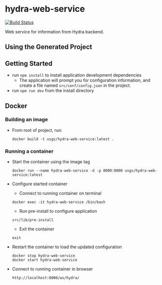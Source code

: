 hydra-web-service
==============
[![Build Status](https://travis-ci.org/usgs/hydra-web-service.svg?branch=master)](https://travis-ci.org/usgs/hydra-web-service)

Web service for information from Hydra backend.


Using the Generated Project
---------------------------

## Getting Started
- run `npm install` to install application development dependencies
    - The application will prompt you for configuration information,
      and create a file named `src/conf/config.json` in the project.
- run `npm run dev` from the install directory


## Docker

### Building an image

- From root of project, run:
    ```
    docker build -t usgs/hydra-web-service:latest .
    ```

### Running a container

- Start the container using the image tag
    ```
    docker run --name hydra-web-service -d -p 8000:8000 usgs/hydra-web-service:latest
    ```

- Configure started container

    - Connect to running container on terminal
    ```
    docker exec -it hydra-web-service /bin/bash
    ```

    - Run pre-install to configure application
    ```
    src/lib/pre-install
    ```

    - Exit the container
    ```
    exit
    ```

- Restart the container to load the updated configuration
  ```
  docker stop hydra-web-service
  docker start hydra-web-service
  ```

- Connect to running container in browser
  ```
  http://localhost:8000/ws/hydra/
  ```
